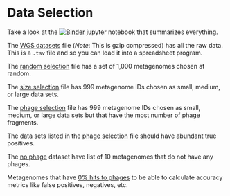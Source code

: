 # Data Selection

Take a look at the [![Binder](https://mybinder.org/badge_logo.svg)](https://mybinder.org/v2/gh/NCBI-Hackathons/VirusDiscoveryProject/master?filepath=DataSelection%2Fdatasets.ipynb) jupyter notebook that summarizes everything.

The [WGS datasets](wgs_datasets.tsv.gz) file (*Note*: This is gzip compressed) has all the raw data. This is a `.tsv` file and so you can load it into a spreadsheet program.

The [random selection](random_selection.txt) file has a set of 1,000 metagenomes chosen at random.

The [size selection](size_selection.txt) file has 999 metagenome IDs chosen as small, medium, or large data sets.

The [phage selection](phage_size_selection.txt) file has 999 metagenome IDs chosen as small, medium, or large data sets but that have the most number of phage fragments.


The data sets listed in the [phage selection](phage_size_selection.txt) file should have abundant true positives.  


The [no phage](no_phage_selection.txt) dataset have list of 10 metagenomes that do not have any phages.

Metagenomes that have [0% hits to phages](no_phage_selection.txt) to be able to calculate accuracy metrics like false positives, negatives, etc.
